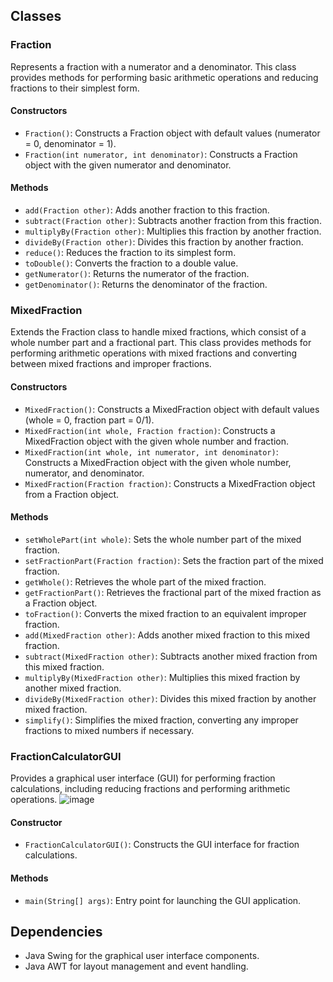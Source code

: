 ## Classes

### Fraction

Represents a fraction with a numerator and a denominator. This class provides methods for performing basic arithmetic operations and reducing fractions to their simplest form.

#### Constructors

- `Fraction()`: Constructs a Fraction object with default values (numerator = 0, denominator = 1).
- `Fraction(int numerator, int denominator)`: Constructs a Fraction object with the given numerator and denominator.

#### Methods

- `add(Fraction other)`: Adds another fraction to this fraction.
- `subtract(Fraction other)`: Subtracts another fraction from this fraction.
- `multiplyBy(Fraction other)`: Multiplies this fraction by another fraction.
- `divideBy(Fraction other)`: Divides this fraction by another fraction.
- `reduce()`: Reduces the fraction to its simplest form.
- `toDouble()`: Converts the fraction to a double value.
- `getNumerator()`: Returns the numerator of the fraction.
- `getDenominator()`: Returns the denominator of the fraction.

### MixedFraction

Extends the Fraction class to handle mixed fractions, which consist of a whole number part and a fractional part. This class provides methods for performing arithmetic operations with mixed fractions and converting between mixed fractions and improper fractions.

#### Constructors

- `MixedFraction()`: Constructs a MixedFraction object with default values (whole = 0, fraction part = 0/1).
- `MixedFraction(int whole, Fraction fraction)`: Constructs a MixedFraction object with the given whole number and fraction.
- `MixedFraction(int whole, int numerator, int denominator)`: Constructs a MixedFraction object with the given whole number, numerator, and denominator.
- `MixedFraction(Fraction fraction)`: Constructs a MixedFraction object from a Fraction object.

#### Methods

- `setWholePart(int whole)`: Sets the whole number part of the mixed fraction.
- `setFractionPart(Fraction fraction)`: Sets the fraction part of the mixed fraction.
- `getWhole()`: Retrieves the whole part of the mixed fraction.
- `getFractionPart()`: Retrieves the fractional part of the mixed fraction as a Fraction object.
- `toFraction()`: Converts the mixed fraction to an equivalent improper fraction.
- `add(MixedFraction other)`: Adds another mixed fraction to this mixed fraction.
- `subtract(MixedFraction other)`: Subtracts another mixed fraction from this mixed fraction.
- `multiplyBy(MixedFraction other)`: Multiplies this mixed fraction by another mixed fraction.
- `divideBy(MixedFraction other)`: Divides this mixed fraction by another mixed fraction.
- `simplify()`: Simplifies the mixed fraction, converting any improper fractions to mixed numbers if necessary.

### FractionCalculatorGUI

Provides a graphical user interface (GUI) for performing fraction calculations, including reducing fractions and performing arithmetic operations.
![image](https://github.com/Hendrizzzz/CS-122-LAB-/assets/139997209/5694cd19-0371-4440-a08f-af65db56a416)


#### Constructor

- `FractionCalculatorGUI()`: Constructs the GUI interface for fraction calculations.

#### Methods

- `main(String[] args)`: Entry point for launching the GUI application.

## Dependencies

- Java Swing for the graphical user interface components.
- Java AWT for layout management and event handling.


